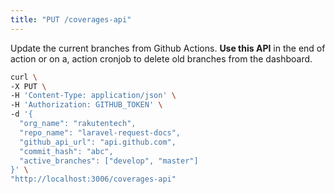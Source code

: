 ```yaml
---
title: "PUT /coverages-api"
---
```


Update the current branches from Github Actions.
**Use this API** in the end of action or on a, action cronjob to delete old branches from the dashboard.

```sh
curl \
-X PUT \
-H 'Content-Type: application/json' \
-H 'Authorization: GITHUB_TOKEN' \
-d '{
  "org_name": "rakutentech",
  "repo_name": "laravel-request-docs",
  "github_api_url": "api.github.com",
  "commit_hash": "abc",
  "active_branches": ["develop", "master"]
}' \
"http://localhost:3006/coverages-api"
```
